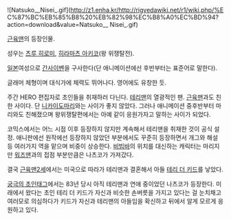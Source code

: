 ![Natsuko__Nisei_.gif](http://z1.enha.kr/http://rigvedawiki.net/r1/wiki.php/%E
C%87%BC%EB%85%B8%20%EB%82%98%EC%B8%A0%EC%BD%94?action=download&value=Natsuko__
Nisei_.gif)

[근육맨](%EA%B7%BC%EC%9C%A1%EB%A7%A8.md)의 등장인물.

성우는 [츠루 히로미](%EC%B8%A0%EB%A3%A8%20%ED%9E%88%EB%A1%9C%EB%AF%B8.md), [히라마츠 아키코](%ED%9E%88%EB%9D%BC%EB%A7%88%EC%B8%A0%20%EC%95%84%ED%82%A4%EC%BD%94.md)(왕
위쟁탈전).

[일본](%EC%9D%BC%EB%B3%B8.md)여성으로
[간사이벤](%EA%B0%84%EC%82%AC%EC%9D%B4%EB%B2%A4.md)을 구사한다(단 애니메이션에선 후반부터는 표준어로
말한다).

글래머 체형이며 대식가에 체력도 뛰어나다. 영어에도 유창한 듯.

주간 HERO 편집자로 초인들을 취재하러 다닌다. [테리맨](%ED%85%8C%EB%A6%AC%EB%A7%A8.md)의 열광적인 팬.
[근육맨](%EA%B7%BC%EC%9C%A1%EB%A7%A8.md)과도 친한 사이다. 단 [니카이도마리](%EB%8B%88%EC%B9%B4%EC%9D%B4%EB%8F%84%20%EB%A7%88%EB%A6%AC.md)와는 사이가 좋지
않았다. 그러나 애니메이션 중후반부터 마리와도 친해졌으며 왕위쟁탈편에서는 아예 같이 응원가자고 말하는 사이가 되었다.

코믹스에서는 어느 시점 이후 등장하지 않지만 계속해서 테리맨을 취재한 것이 공식 설정. 애니판에선 원작에선 등장하지 않았던 부분에서도 꾸준히
등장하면서 개그와 해설 등 여러가지 역을 맡으며 비중이 상승한다. [비빔바](%EB%B9%84%EB%B9%94%EB%B0%94.md)의
위치를 대신하는 캐릭터는 마리지만 [워즈맨](%EC%9B%8C%EC%A6%88%EB%A7%A8.md)과의 접점 부분만큼은 나츠코가
가져갔다.

결국 [근육맨2세](%EA%B7%BC%EC%9C%A1%EB%A7%A82%EC%84%B8.md)에서는 미국으로 따라가 테리맨과 결혼해서
아들 [테리 더 키드](%ED%85%8C%EB%A6%AC%20%EB%8D%94%20%ED%82%A4%EB%93%9C.md)를 낳았다.

[궁극의 초인태그](%EA%B6%81%EA%B7%B9%EC%9D%98%20%EC%B4%88%EC%9D%B8%ED%83%9C%EA%B7%B8.md)에서는 83년 당시 아직 테리맨과 연애 중이었던 나츠코가 등장한다. 미래에서 왔다는 초인 테리 더 키드가 자신과 비슷한 손버릇을
가지고 있다는 걸 눈치채고 여러모로 의심하다가 키드가 자신과 테리맨의 아들임을 확신하고 뒤에서 알게 모르게 응원하고 있다.

